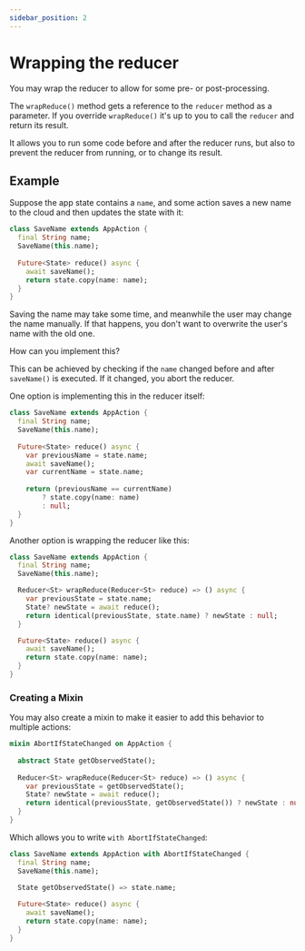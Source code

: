 ```yaml
---
sidebar_position: 2
---
```


# Wrapping the reducer

You may wrap the reducer to allow for some pre- or post-processing.

The `wrapReduce()` method gets a reference to the `reducer` method as a parameter.
If you override `wrapReduce()` it's up to you to call the `reducer` and return its result.

It allows you to run some code before and after the reducer runs,
but also to prevent the reducer from running, or to change its result.

## Example

Suppose the app state contains a `name`,
and some action saves a new name to the cloud and then updates the state with it:

```dart
class SaveName extends AppAction {
  final String name;
  SaveName(this.name);      
 
  Future<State> reduce() async {
    await saveName(); 
    return state.copy(name: name);
  }
}
```

Saving the name may take some time,
and meanwhile the user may change the name manually.
If that happens, you don't want to overwrite the user's name with the old one.

How can you implement this?

This can be achieved by checking if the `name` changed before and after `saveName()` is
executed. If it changed, you abort the reducer.

One option is implementing this in the reducer itself:

```dart
class SaveName extends AppAction {
  final String name;
  SaveName(this.name);      
 
  Future<State> reduce() async {    
    var previousName = state.name; 
    await saveName(); 
    var currentName = state.name;    
    
    return (previousName == currentName)
        ? state.copy(name: name)
        : null;
  }
}
```

Another option is wrapping the reducer like this:

```dart
class SaveName extends AppAction {
  final String name;
  SaveName(this.name);      

  Reducer<St> wrapReduce(Reducer<St> reduce) => () async {
    var previousState = state.name; 
    State? newState = await reduce();  
    return identical(previousState, state.name) ? newState : null;
  }

  Future<State> reduce() async {       
    await saveName();            
    return state.copy(name: name);
  }
}
```

### Creating a Mixin

You may also create a mixin to make it easier to add this behavior to multiple actions:

```dart
mixin AbortIfStateChanged on AppAction {
  
  abstract State getObservedState();
  
  Reducer<St> wrapReduce(Reducer<St> reduce) => () async {
    var previousState = getObservedState(); 
    State? newState = await reduce();  
    return identical(previousState, getObservedState()) ? newState : null;
  }
}
```

Which allows you to write `with AbortIfStateChanged`:

```dart
class SaveName extends AppAction with AbortIfStateChanged {
  final String name;
  SaveName(this.name);      
  
  State getObservedState() => state.name;

  Future<State> reduce() async {       
    await saveName();            
    return state.copy(name: name);
  }
}
```
